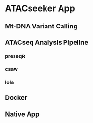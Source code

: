 # ATACseeker App #

## Mt-DNA Variant Calling ##

## ATACseq Analysis Pipeline ##

### preseqR ###

### csaw ###

### lola ###

## Docker ##

## Native App ##
